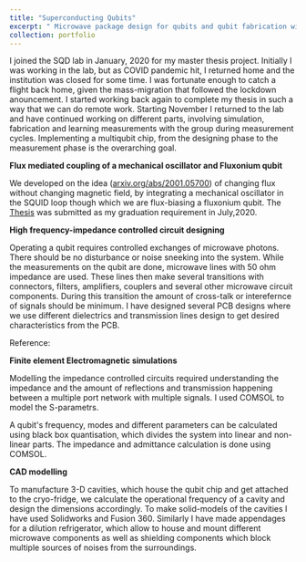 ```yaml
---
title: "Superconducting Qubits"
excerpt: " Microwave package design for qubits and qubit fabrication with Prof. Vibhor Singh at SQD Lab, IISc, Bangalore "<br/><img src='/images/1.jpg' style='width:400px;height:350px;'>"
collection: portfolio
---
```

<p>I joined the SQD lab in January, 2020 for my master thesis project. Initially I was working in the lab, but as COVID pandemic hit, I returned home and the institution was closed for some time. I was fortunate enough to catch a flight back home, given the mass-migration that followed the lockdown anouncement. I started working back again to complete my thesis in such a way that we can do remote work. Starting November I returned to the lab and have continued working on different parts, involving simulation, fabrication and learning measurements with the group during measurement cycles. Implementing a multiqubit chip, from the designing phase to the measurement phase is the overarching goal.  </p>

 <b> Flux mediated coupling of a mechanical oscillator and Fluxonium qubit </b>
 
We developed on the idea ([arxiv.org/abs/2001.05700](https://arxiv.org/abs/2001.05700))  of changing flux without changing magnetic field, by integrating a mechanical oscillator in the SQUID loop though which we are flux-biasing a fluxonium qubit. The [Thesis](https://drive.google.com/file/d/1kyM2c8sp7pLhTdi-nWjw6gwNrvJg8iEY/view?usp=sharing) was submitted as my graduation requirement in July,2020.

 
 <b> High frequency-impedance controlled circuit designing </b>
 <p> Operating a qubit requires controlled exchanges of microwave photons. There should be no disturbance or noise sneeking into the system. While the measurements on the qubit are done, microwave lines with 50 ohm impedance are used. These lines then make several transitions with connectors, filters, amplifiers, couplers and several other microwave circuit components. During this transition the amount of cross-talk or interefernce of signals should be minimum. I have designed several PCB designs where we use different dielectrics and transmission lines design to get desired characteristics from the PCB. </p>
 <p>Reference: </p>
 
  <b> Finite element Electromagnetic simulations  </b>
 <p> Modelling the impedance controlled circuits required understanding the impedance and the amount of reflections and transmission happening between a multiple port network with multiple signals. I used COMSOL to model the S-parametrs. </p> <p>A qubit's frequency, modes and different parameters can be calculated using black box quantisation, which divides the system into linear and non-linear parts. The impedance and admittance calculation is done using COMSOL.</p>
 
 <b> CAD modelling </b>
 <p>To manufacture 3-D cavities, which house the qubit chip and get attached to the cryo-fridge, we calculate the operational frequency of a cavity and design the dimensions accordingly. To make solid-models of the cavities I have used Solidworks and Fusion 360. Similarly I have made appendages for a dilution refrigerator, which allow to house and mount different microwave components as well as shielding components which block multiple sources of noises from the surroundings.   </p>
